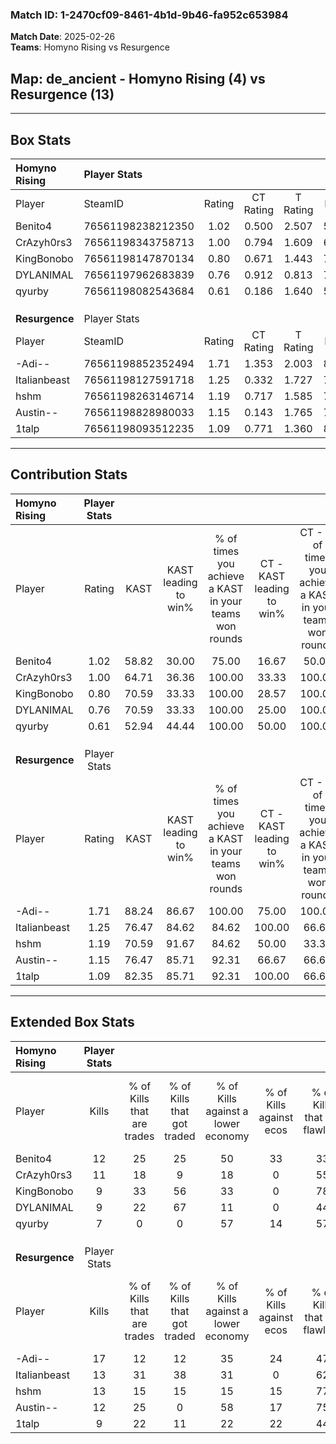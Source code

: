 ### Match ID: 1-2470cf09-8461-4b1d-9b46-fa952c653984  
**Match Date**: 2025-02-26  
**Teams**: Homyno Rising vs Resurgence  

## **Map**: de_ancient - Homyno Rising (4) vs Resurgence (13)  
---  

## Box Stats  

| **Homyno Rising** | Player Stats      |        |           |          |       |       |       |         |        |      |     |
| :- | :- | :-: | :-: | :-: | :-: | :-: | :-: | :-: | :-: | :-: | :-: |
| Player            | SteamID           | Rating | CT Rating | T Rating | KAST  |  ADR  | Kills | Assists | Deaths | K/D  | HS% |
| Benito4           | 76561198238212350 |  1.02  |   0.500   |  2.507   | 58.82 | 98.0  |  12   |    3    |   13   | 0.92 | 50  |
| CrAzyh0rs3        | 76561198343758713 |  1.00  |   0.794   |  1.609   | 64.71 | 66.9  |  11   |    1    |   10   | 1.10 | 54  |
| KingBonobo        | 76561198147870134 |  0.80  |   0.671   |  1.443   | 70.59 | 49.8  |   9   |    3    |   13   | 0.69 | 66  |
| DYLANIMAL         | 76561197962683839 |  0.76  |   0.912   |  0.813   | 70.59 | 56.7  |   9   |    2    |   15   | 0.60 | 77  |
| qyurby            | 76561198082543684 |  0.61  |   0.186   |  1.640   | 52.94 | 60.7  |   7   |    4    |   13   | 0.54 | 42  |
|                   |                   |        |           |          |       |       |       |         |        |      |     |
|                   |                   |        |           |          |       |       |       |         |        |      |     |
|                   |                   |        |           |          |       |       |       |         |        |      |     |
| **Resurgence**    | Player Stats      |        |           |          |       |       |       |         |        |      |     |
| Player            | SteamID           | Rating | CT Rating | T Rating | KAST  |  ADR  | Kills | Assists | Deaths | K/D  | HS% |
| -Adi--            | 76561198852352494 |  1.71  |   1.353   |  2.003   | 88.24 | 114.3 |  17   |    9    |   9    | 1.89 | 47  |
| Italianbeast      | 76561198127591718 |  1.25  |   0.332   |  1.727   | 76.47 | 86.1  |  13   |    7    |   11   | 1.18 | 30  |
| hshm              | 76561198263146714 |  1.19  |   0.717   |  1.585   | 70.59 | 79.1  |  13   |    2    |   10   | 1.30 | 61  |
| Austin--          | 76561198828980033 |  1.15  |   0.143   |  1.765   | 76.47 | 63.8  |  12   |    5    |   10   | 1.20 | 33  |
| 1talp             | 76561198093512235 |  1.09  |   0.771   |  1.360   | 82.35 | 59.4  |   9   |    5    |   8    | 1.13 | 44  |
---  

## Contribution Stats  

| **Homyno Rising** | Player Stats |       |                      |                                                        |                           |                                                             |                          |                                                            |
| :- | :-: | :-: | :-: | :-: | :-: | :-: | :-: | :-: |
| Player            |    Rating    | KAST  | KAST leading to win% | % of times you achieve a KAST in your teams won rounds | CT - KAST leading to win% | CT - % of times you achieve a KAST in your teams won rounds | T - KAST leading to win% | T - % of times you achieve a KAST in your teams won rounds |
| Benito4           |     1.02     | 58.82 |        30.00         |                         75.00                          |           16.67           |                            50.00                            |          50.00           |                           100.00                           |
| CrAzyh0rs3        |     1.00     | 64.71 |        36.36         |                         100.00                         |           33.33           |                           100.00                            |          40.00           |                           100.00                           |
| KingBonobo        |     0.80     | 70.59 |        33.33         |                         100.00                         |           28.57           |                           100.00                            |          40.00           |                           100.00                           |
| DYLANIMAL         |     0.76     | 70.59 |        33.33         |                         100.00                         |           25.00           |                           100.00                            |          50.00           |                           100.00                           |
| qyurby            |     0.61     | 52.94 |        44.44         |                         100.00                         |           50.00           |                           100.00                            |          40.00           |                           100.00                           |
|                   |              |       |                      |                                                        |                           |                                                             |                          |                                                            |
|                   |              |       |                      |                                                        |                           |                                                             |                          |                                                            |
|                   |              |       |                      |                                                        |                           |                                                             |                          |                                                            |
| **Resurgence**    | Player Stats |       |                      |                                                        |                           |                                                             |                          |                                                            |
| Player            |    Rating    | KAST  | KAST leading to win% | % of times you achieve a KAST in your teams won rounds | CT - KAST leading to win% | CT - % of times you achieve a KAST in your teams won rounds | T - KAST leading to win% | T - % of times you achieve a KAST in your teams won rounds |
| -Adi--            |     1.71     | 88.24 |        86.67         |                         100.00                         |           75.00           |                           100.00                            |          90.91           |                           100.00                           |
| Italianbeast      |     1.25     | 76.47 |        84.62         |                         84.62                          |          100.00           |                            66.67                            |          81.82           |                           90.00                            |
| hshm              |     1.19     | 70.59 |        91.67         |                         84.62                          |           50.00           |                            33.33                            |          100.00          |                           100.00                           |
| Austin--          |     1.15     | 76.47 |        85.71         |                         92.31                          |           66.67           |                            66.67                            |          90.91           |                           100.00                           |
| 1talp             |     1.09     | 82.35 |        85.71         |                         92.31                          |          100.00           |                            66.67                            |          83.33           |                           100.00                           |
---  

## Extended Box Stats  

| **Homyno Rising** | Player Stats |                            |                            |                                    |                         |                              |                                 |        |                             |                                     |                          |                               |                            |
| :- | :-: | :-: | :-: | :-: | :-: | :-: | :-: | :-: | :-: | :-: | :-: | :-: | :-: |
| Player            |    Kills     | % of Kills that are trades | % of Kills that got traded | % of Kills against a lower economy | % of Kills against ecos | % of Kills that are flawless | % of Kills that are close duels | Deaths | % of Deaths that get traded | % of Deaths against a lower economy | % of Deaths against ecos | % of Deaths that are flawless | % of Deaths that are close |
| Benito4           |      12      |             25             |             25             |                 50                 |           33            |              33              |                0                |   13   |             15              |                 15                  |            0             |              62               |             0              |
| CrAzyh0rs3        |      11      |             18             |             9              |                 18                 |            0            |              55              |                0                |   10   |             10              |                 20                  |            0             |              60               |             10             |
| KingBonobo        |      9       |             33             |             56             |                 33                 |            0            |              78              |                0                |   13   |             23              |                 15                  |            0             |              62               |             8              |
| DYLANIMAL         |      9       |             22             |             67             |                 11                 |            0            |              44              |               11                |   15   |             27              |                 20                  |            0             |              60               |             0              |
| qyurby            |      7       |             0              |             0              |                 57                 |           14            |              57              |                0                |   13   |              0              |                 15                  |            0             |              62               |             0              |
|                   |              |                            |                            |                                    |                         |                              |                                 |        |                             |                                     |                          |                               |                            |
|                   |              |                            |                            |                                    |                         |                              |                                 |        |                             |                                     |                          |                               |                            |
|                   |              |                            |                            |                                    |                         |                              |                                 |        |                             |                                     |                          |                               |                            |
| **Resurgence**    | Player Stats |                            |                            |                                    |                         |                              |                                 |        |                             |                                     |                          |                               |                            |
| Player            |    Kills     | % of Kills that are trades | % of Kills that got traded | % of Kills against a lower economy | % of Kills against ecos | % of Kills that are flawless | % of Kills that are close duels | Deaths | % of Deaths that get traded | % of Deaths against a lower economy | % of Deaths against ecos | % of Deaths that are flawless | % of Deaths that are close |
| -Adi--            |      17      |             12             |             12             |                 35                 |           24            |              47              |                0                |   9    |             33              |                 33                  |            0             |              67               |             0              |
| Italianbeast      |      13      |             31             |             38             |                 31                 |            0            |              62              |                0                |   11   |             18              |                 18                  |            0             |              36               |             0              |
| hshm              |      13      |             15             |             15             |                 15                 |           15            |              77              |                8                |   10   |             40              |                 30                  |            10            |              40               |             10             |
| Austin--          |      12      |             25             |             0              |                 58                 |           17            |              75              |                0                |   10   |             30              |                 20                  |            10            |              60               |             0              |
| 1talp             |      9       |             22             |             11             |                 22                 |           22            |              44              |               11                |   8    |             38              |                 13                  |            0             |              63               |             0              |
